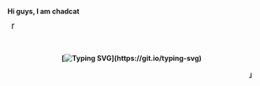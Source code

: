 <b> Hi guys, I am chadcat <b>
<p align="left">「</p>  
<br>

 <div align="center">
 
 [![Typing SVG](https://readme-typing-svg.herokuapp.com?font=Fira+Code&weight=300&size=16&duration=2000&pause=1000&color=8097FB&center=true&vCenter=true&width=435&lines=I+am+a+dumbass.;I+love+dwm+and+and+neovim.;I+like+to+waste+my+time+by+ricing+my+system.;I+wanna+commit+not+live+anymore.;)](https://git.io/typing-svg)
  
 </div>
<p align="right">」</p>                                                                     
<br>
